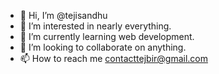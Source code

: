 - 👋 Hi, I’m @tejisandhu
- 👀 I’m interested in nearly everything.
- 🌱 I’m currently learning web development.
- 💞️ I’m looking to collaborate on anything.
- 📫 How to reach me contacttejbir@gmail.com

<!---
tejisandhu/tejisandhu is a ✨ special ✨ repository because its `README.md` (this file) appears on your GitHub profile.
You can click the Preview link to take a look at your changes.
--->
